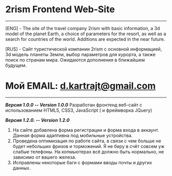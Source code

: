 # 2rism Frontend Web-Site
___________________________________________________________________________
[ENG] - The site of the travel company 2rism with basic information, a 3d model of the planet Earth, 
a choice of parameters for the resort, as well as a search for countries of the world. 
Additions are expected in the near future.

[RUS] - Сайт туристической компании 2rism с основной информацией, 3d модель планеты Земли, 
выбор параметров для курорта, а также поиск по странам мира. 
Ожидаются дополнения в ближайшем будущем.

# Мой EMAIL: d.kartrajt@gmail.com
________________________________________________________________________________

___Версия 1.0.0 -- Version 1.0.0___
Разработан фронтенд веб-сайт с использованием HTML5, CSS3, JavaScript ( и фреймворка JQuery)

___Версия 1.2.0. -- Version 1.2.0___
1. На сайте добавлена форма регистрации и форма входа в аккаунт. Данная форма адаптивна под мобильные устройства.
2. Проведена оптимизация по работе сайта, в связи с чем больше не будет небольших фризов и торможений. Я не беру в счёт совсем уж слабые телефоны. На копмьютерах всё должно быть нормально, не зависимо от вашего железа.
3. Исправлены некоторые баги с формами вводы почты и других данных.
